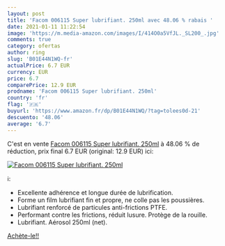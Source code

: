 ```yaml
---
layout: post
title: 'Facom 006115 Super lubrifiant. 250ml avec 48.06 % rabais '
date: 2021-01-11 11:22:54
image: 'https://m.media-amazon.com/images/I/414O0a5VfJL._SL200_.jpg'
comments: true
category: ofertas
author: ring
slug: 'B01E44N1WQ-fr'
actualPrice: 6.7 EUR
currency: EUR
price: 6.7
comparePrice: 12.9 EUR
prodname: 'Facom 006115 Super lubrifiant. 250ml'
country: 'fr'
flag: '🇫🇷'
buyurl: 'https://www.amazon.fr/dp/B01E44N1WQ/?tag=tolees0d-21'
descuento: '48.06'
average: '6.7'
---
```


C'est en vente [Facom 006115 Super lubrifiant. 250ml](https://www.amazon.fr/dp/B01E44N1WQ/?tag=tolees0d-21)  à  48.06 % de réduction, prix final  6.7 EUR (original: 12.9 EUR) ici:

[![Facom 006115 Super lubrifiant. 250ml](https://m.media-amazon.com/images/I/414O0a5VfJL._SL200_.jpg)](https://www.amazon.fr/dp/B01E44N1WQ/?tag=tolees0d-21)

ℹ️:

- Excellente adhérence et longue durée de lubrification.
- Forme un film lubrifiant fin et propre, ne colle pas les poussières.
- Lubrifiant renforcé de particules anti-frictions PTFE.
- Performant contre les frictions, réduit lusure. Protège de la rouille.
- Lubrifiant. Aérosol 250ml (net).

[Achète-le!!](https://www.amazon.fr/dp/B01E44N1WQ/?tag=tolees0d-21)
